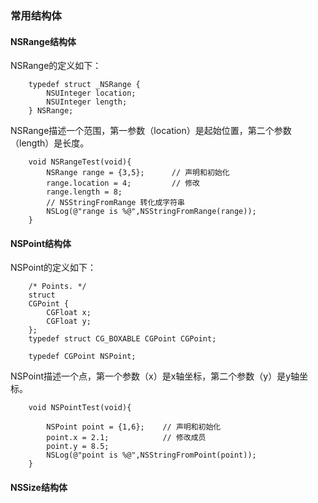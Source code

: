 
### 常用结构体

#### NSRange结构体
NSRange的定义如下：
```obj
    typedef struct _NSRange {
        NSUInteger location;
        NSUInteger length;
    } NSRange;
```
NSRange描述一个范围，第一参数（location）是起始位置，第二个参数（length）是长度。

```obj
    void NSRangeTest(void){
        NSRange range = {3,5};      // 声明和初始化
        range.location = 4;         // 修改
        range.length = 8;
        // NSStringFromRange 转化成字符串
        NSLog(@"range is %@",NSStringFromRange(range));
    }
```

#### NSPoint结构体
NSPoint的定义如下：
```obj
    /* Points. */
    struct
    CGPoint {
        CGFloat x;
        CGFloat y;
    };
    typedef struct CG_BOXABLE CGPoint CGPoint;
    
    typedef CGPoint NSPoint;
```
NSPoint描述一个点，第一个参数（x）是x轴坐标，第二个参数（y）是y轴坐标。

```obj
    void NSPointTest(void){
        
        NSPoint point = {1,6};    // 声明和初始化
        point.x = 2.1;            // 修改成员
        point.y = 8.5;
        NSLog(@"point is %@",NSStringFromPoint(point));
    }
```
#### NSSize结构体






